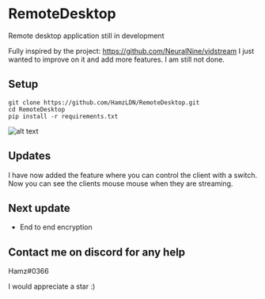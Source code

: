 # RemoteDesktop
Remote desktop application still in development

Fully inspired by the project: https://github.com/NeuralNine/vidstream
I just wanted to improve on it and add more features. I am still not done.

## Setup
```
git clone https://github.com/HamzLDN/RemoteDesktop.git
cd RemoteDesktop
pip install -r requirements.txt
```

![alt text](https://github.com/HamzLDN/RemoteDesktop/blob/main/Diagram.png)

## Updates
I have now added the feature where you can control the client with a switch.
Now you can see the clients mouse mouse when they are streaming.

## Next update
- End to end encryption

## Contact me on discord for any help
Hamz#0366

I would appreciate a star :)

